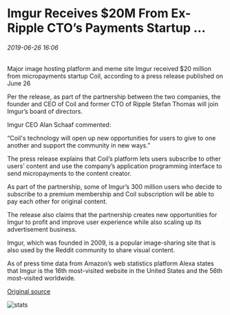 # Imgur Receives $20M From Ex-Ripple CTO’s Payments Startup ...

###### 2019-06-26 16:06

Major image hosting platform and meme site Imgur received $20 million from micropayments startup Coil, according to a press release published on June 26

Per the release, as part of the partnership between the two companies, the founder and CEO of Coil and former CTO of Ripple Stefan Thomas will join Imgur’s board of directors.

Imgur CEO Alan Schaaf commented:

“Coil's technology will open up new opportunities for users to give to one another and support the community in new ways.”

The press release explains that Coil’s platform lets users subscribe to other users’ content and use the company’s application programming interface to send micropayments to the content creator.

As part of the partnership, some of Imgur’s 300 million users who decide to subscribe to a premium membership and Coil subscription will be able to pay each other for original content.

The release also claims that the partnership creates new opportunities for Imgur to profit and improve user experience while also scaling up its advertisement business.

Imgur, which was founded in 2009, is a popular image-sharing site that is also used by the Reddit community to share visual content.

As of press time data from Amazon’s web statistics platform Alexa states that Imgur is the 16th most-visited website in the United States and the 56th most-visited worldwide.

[Original source](https://cointelegraph.com/news/imgur-receives-20m-from-ex-ripple-ctos-payments-startup)

![stats](https://c.statcounter.com/11760860/0/a89fa40b/1/ "stats")